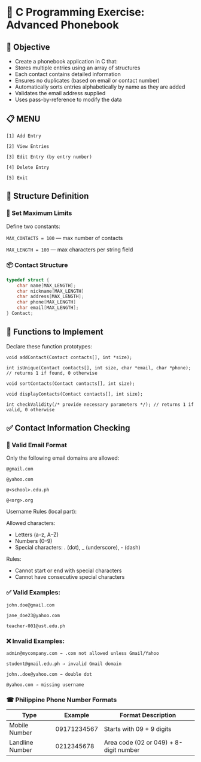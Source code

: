 # 📱 C Programming Exercise: Advanced Phonebook
## 🎯 Objective
- Create a phonebook application in C that:
- Stores multiple entries using an array of structures
- Each contact contains detailed information
- Ensures no duplicates (based on email or contact number)
- Automatically sorts entries alphabetically by name as they are added
- Validates the email address supplied
- Uses pass-by-reference to modify the data

## 📋 MENU
`[1] Add Entry`

`[2] View Entries`

`[3] Edit Entry (by entry number)`

`[4] Delete Entry` 

`[5] Exit`  

## 🧱 Structure Definition
### 🔢 Set Maximum Limits
Define two constants:

`MAX_CONTACTS = 100` — max number of contacts

`MAX_LENGTH = 100` — max characters per string field

### 📦 Contact Structure
```c
typedef struct {
    char name[MAX_LENGTH];
    char nickname[MAX_LENGTH]
    char address[MAX_LENGTH];
    char phone[MAX_LENGTH]
    char email[MAX_LENGTH];
} Contact;
```

## 🧠 Functions to Implement 
Declare these function prototypes:

`void addContact(Contact contacts[], int *size);`

`int isUnique(Contact contacts[], int size, char *email, char *phone); // returns 1 if found, 0 otherwise`

`void sortContacts(Contact contacts[], int size);`

`void displayContacts(Contact contacts[], int size);`

`int checkValidity(/* provide necessary parameters */); // returns 1 if valid, 0 otherwise`

## ✅ Contact Information Checking
### 📧 Valid Email Format
Only the following email domains are allowed:

`@gmail.com`

`@yahoo.com`

`@<school>.edu.ph`

`@<org>.org`

Username Rules (local part):

Allowed characters:
- Letters (a–z, A–Z)
- Numbers (0–9)
- Special characters: . (dot), _ (underscore), - (dash)

Rules:
- Cannot start or end with special characters
- Cannot have consecutive special characters

### ✅ Valid Examples:
`john.doe@gmail.com`

`jane_doe23@yahoo.com`

`teacher-001@ust.edu.ph`

### ❌ Invalid Examples:
`admin@mycompany.com → .com not allowed unless Gmail/Yahoo`

`student@gmail.edu.ph → invalid Gmail domain`

`john..doe@yahoo.com → double dot`

`@yahoo.com → missing username`

### ☎ Philippine Phone Number Formats

| **Type**  | **Example** | **Format Description** |
| --- | --- | --- 
| Mobile Number  | 09171234567  | Starts with 09 + 9 digits
| Landline Number  | 0212345678  | Area code (02 or 049) + 8-digit number
